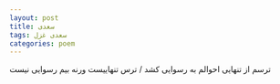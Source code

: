 ```yaml
---
layout: post
title: سعدی
tags: سعدی غزل
categories: poem
---
```


ترسم از تنهایی احوالم به رسوایی کشد / ترس تنهاییست ورنه بیم رسوایی نیست
